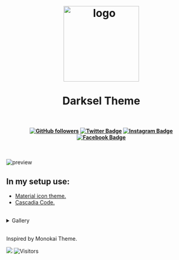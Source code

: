 <h1 align="center">
  <br>
    <img src="https://user-images.githubusercontent.com/85462420/170794213-807e586e-2b0f-4e99-89fe-c257cbf20e96.png" alt="logo" width="200">
  <br><br>
  Darksel Theme
  <br><br>
</h1>

<h4 align="center">
    
[![GitHub followers](https://img.shields.io/github/followers/rxtsel?style=social&label=rxtsel)](https://www.github.com/rxtsel)
[![Twitter Badge](https://img.shields.io/badge/-rxtsel-black?style=flat-square&logo=Twitter&logoColor=white&link=https://www.twitter.com/rxtsel/)](https://www.twitter.com/rxtsel/)
[![Instagram Badge](https://img.shields.io/badge/-rxtsel-black?style=flat-square&logo=Instagram&logoColor=white&link=https://www.instagram.com/rxtsel/)](https://www.instagram.com/rxtsel/)
[![Facebook Badge](https://img.shields.io/badge/-rxtsel-black?style=flat-square&logo=Facebook&logoColor=white&link=https://www.facebook.com/rxtsel)](https://www.facebook.com/rxtsel)
    
</h4>

<br>

![preview](https://user-images.githubusercontent.com/85462420/170787698-aaed6f39-50c0-44c2-97fd-1734f026a375.gif)

## In my setup use:

- [Material icon theme.](https://marketplace.visualstudio.com/items?itemName=PKief.material-icon-theme)
- [Cascadia Code.](https://github.com/microsoft/cascadia-code)

<br>

<details>
<summary>Gallery</summary>

<br>

React:
    
![react](https://user-images.githubusercontent.com/85462420/170787789-7c84240f-2985-464e-939b-41b0fc7cabcf.png)
---
    
JavaScript:
    
![js](https://user-images.githubusercontent.com/85462420/170787829-687ebea7-dd14-4e21-ba39-91f181945bf1.png)
---
    
Css:

![css](https://user-images.githubusercontent.com/85462420/170787875-cd51fa92-7f56-474e-b660-79652e020e2b.png)
---

Python:
    
![py](https://user-images.githubusercontent.com/85462420/170787897-1c828e5f-cfab-4a54-ac0e-e8f9094af43a.png)
---

</details>

<br>

Inspired by Monokai Theme.

<a href="https://www.buymeacoffee.com/rxtsel" target="_blank"><img src="https://user-images.githubusercontent.com/85462420/169225342-344f2ecd-905c-4f0b-a656-83d7123eb3cc.png" /></a>
![Visitors](https://api.visitorbadge.io/api/visitors?path=https%3A%2F%2Fgithub.com%2Frxtsel%2FDarksel-Theme&labelColor=%23000000&countColor=%23000000&style=flat)
